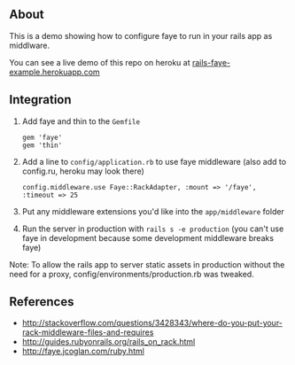 ## About

This is a demo showing how to configure faye to run in your rails app as middlware.  

You can see a live demo of this repo on heroku at [rails-faye-example.herokuapp.com](https://rails-faye-example.herokuapp.com)


## Integration

1.  Add faye and thin to the `Gemfile`

        gem 'faye'
        gem 'thin'

2.  Add a line to `config/application.rb` to use faye middleware (also add to config.ru, heroku may look there)

        config.middleware.use Faye::RackAdapter, :mount => '/faye', :timeout => 25

3.  Put any middleware extensions you'd like into the `app/middleware` folder

4.  Run the server in production with `rails s -e production` (you can't use faye in development because some development middleware breaks faye)

Note:  To allow the rails app to server static assets in production without the need for a proxy, config/environments/production.rb was tweaked.

## References

* http://stackoverflow.com/questions/3428343/where-do-you-put-your-rack-middleware-files-and-requires
* http://guides.rubyonrails.org/rails_on_rack.html
* http://faye.jcoglan.com/ruby.html

